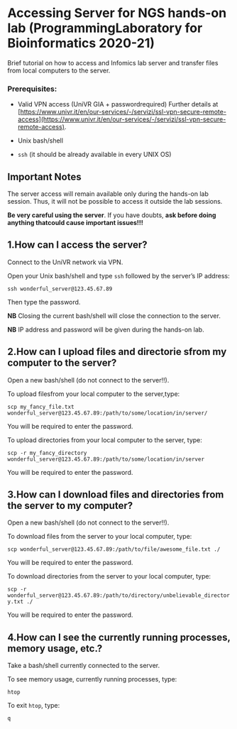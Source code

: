 # Accessing Server for NGS hands-on lab (ProgrammingLaboratory for Bioinformatics 2020-21)

Brief tutorial on how to access and Infomics lab server and transfer files from local computers to the server.

### Prerequisites:

- Valid VPN access (UniVR GIA + passwordrequired) Further details at [https://www.univr.it/en/our-services/-/servizi/ssl-vpn-secure-remote-access](https://www.univr.it/en/our-services/-/servizi/ssl-vpn-secure-remote-access).

- Unix bash/shell

- ```ssh``` (it should be already available in every UNIX OS)

## Important Notes

The server access will remain available only during the hands-on lab session. Thus, it will not be possible to access it outside the lab sessions. 

**Be very careful using the server**. If you have doubts, **ask before doing anything thatcould cause important issues!!!** 

## 1.How can I access the server?

Connect to the UniVR network via VPN. 

Open your Unix bash/shell and type ```ssh``` followed by the server’s IP address:

```ssh wonderful_server@123.45.67.89```

Then type the password.

**NB** Closing the current bash/shell will close the connection to the server. 

**NB** IP address and password will be given during the hands-on lab.

## 2.How can I upload files and directorie sfrom my computer to the server?

Open a new bash/shell (do not connect to the server!!).

To upload filesfrom your local computer to the server,type:

```scp my_fancy_file.txt wonderful_server@123.45.67.89:/path/to/some/location/in/server/```

You will be required to enter the password. 

To upload directories from your local computer to the server, type:

```scp -r my_fancy_directory wonderful_server@123.45.67.89:/path/to/some/location/in/server```

You will be required to enter the password.

## 3.How can I download files and directories from the server to my computer?

Open a new bash/shell (do not connect to the server!!).

To download files from the server to your local computer, type:

```scp wonderful_server@123.45.67.89:/path/to/file/awesome_file.txt ./```

You will be required to enter the password.

To download directories from the server to your local computer, type:

```scp -r wonderful_server@123.45.67.89:/path/to/directory/unbelievable_directory.txt ./```

You will be required to enter the password.

## 4.How can I see the currently running processes, memory usage, etc.?

Take a bash/shell currently connected to the server. 

To see memory usage, currently running processes, type:

```htop```

To exit ```htop```, type:

```q```
